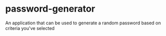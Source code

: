 # password-generator
An application that can be used to generate a random password based on criteria you've selected

